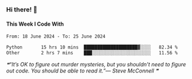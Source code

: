 ### Hi there! 👋

#### This Week I Code With
<!--START_SECTION:waka-->

```txt
From: 18 June 2024 - To: 25 June 2024

Python       15 hrs 10 mins  ████████████████████▓░░░░   82.34 %
Other        2 hrs 7 mins    ███░░░░░░░░░░░░░░░░░░░░░░   11.56 %
```

<!--END_SECTION:waka-->

<!--STARTS_HERE_QUOTE_README-->
<i>❝“It’s OK to figure out murder mysteries, but you shouldn’t need to figure out code.  You should be able to read it.”— Steve McConnell   ❞</i>
<!--ENDS_HERE_QUOTE_README-->
